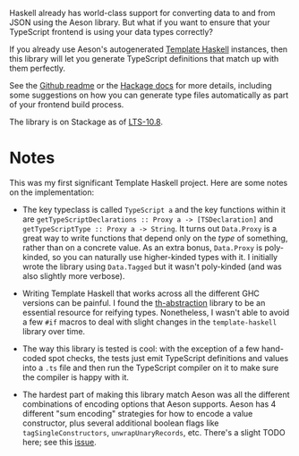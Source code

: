 
Haskell already has world-class support for converting data to and from JSON using the Aeson library. But what if you want to ensure that your TypeScript frontend is using your data types correctly?

If you already use Aeson's autogenerated [Template Haskell](https://hackage.haskell.org/package/aeson/docs/Data-Aeson-TH.html) instances, then this library will let you generate TypeScript definitions that match up with them perfectly.

See the [Github readme](https://github.com/codedownio/aeson-typescript) or the [Hackage docs](https://hackage.haskell.org/package/aeson-typescript-0.1.0.5/docs/Data-Aeson-TypeScript-TH.html) for more details, including some suggestions on how you can generate type files automatically as part of your frontend build process.

The library is on Stackage as of [LTS-10.8](https://www.stackage.org/lts-10.8/package/aeson-typescript-0.1.0.3).

# Notes

This was my first significant Template Haskell project. Here are some notes on the implementation:

* The key typeclass is called `TypeScript a` and the key functions within it are `getTypeScriptDeclarations :: Proxy a -> [TSDeclaration]` and `getTypeScriptType :: Proxy a -> String`. It turns out `Data.Proxy` is a great way to write functions that depend only on the *type* of something, rather than on a concrete value. As an extra bonus, `Data.Proxy` is poly-kinded, so you can naturally use higher-kinded types with it. I initially wrote the library using `Data.Tagged` but it wasn't poly-kinded (and was also slightly more verbose).

* Writing Template Haskell that works across all the different GHC versions can be painful. I found the [th-abstraction](https://hackage.haskell.org/package/th-abstraction) library to be an essential resource for reifying types. Nonetheless, I wasn't able to avoid a few `#if` macros to deal with slight changes in the `template-haskell` library over time.

* The way this library is tested is cool: with the exception of a few hand-coded spot checks, the tests just emit TypeScript definitions and values into a `.ts` file and then run the TypeScript compiler on it to make sure the compiler is happy with it.

* The hardest part of making this library match Aeson was all the different combinations of encoding options that Aeson supports. Aeson has 4 different "sum encoding" strategies for how to encode a value constructor, plus several additional boolean flags like `tagSingleConstructors`, `unwrapUnaryRecords`, etc. There's a slight TODO here; see this [issue](https://github.com/codedownio/aeson-typescript/issues/1).
